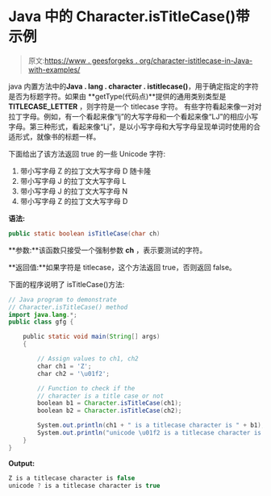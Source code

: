 # Java 中的 Character.isTitleCase()带示例

> 原文:[https://www . geesforgeks . org/character-istitlecase-in-Java-with-examples/](https://www.geeksforgeeks.org/character-istitlecase-in-java-with-examples/)

java 内置方法中的**Java . lang . character . istitlecase()**，用于确定指定的字符是否为标题字符。如果由 **getType(代码点)**提供的通用类别类型是 **TITLECASE_LETTER** ，则字符是一个 titlecase 字符。
有些字符看起来像一对对拉丁字母。例如，有一个看起来像“lj”的大写字母和一个看起来像“LJ”的相应小写字母。第三种形式，看起来像“Lj”，是以小写字母和大写字母呈现单词时使用的合适形式，就像书的标题一样。

下面给出了该方法返回 true 的一些 Unicode 字符:

1.  带小写字母 Z 的拉丁文大写字母 D 随卡隆
2.  带小写字母 J 的拉丁文大写字母 L
3.  带小写字母 J 的拉丁文大写字母 N
4.  带小写字母 Z 的拉丁文大写字母 D

**语法:**

```java
public static boolean isTitleCase(char ch)

```

**参数:**该函数只接受一个强制参数 **ch** ，表示要测试的字符。

**返回值:**如果字符是 titlecase，这个方法返回 true，否则返回 false。

下面的程序说明了 isTitleCase()方法:

```java
// Java program to demonstrate
// Character.isTitleCase() method
import java.lang.*;
public class gfg {

    public static void main(String[] args)
    {

        // Assign values to ch1, ch2
        char ch1 = 'Z';
        char ch2 = '\u01f2';

        // Function to check if the
        // character is a title case or not
        boolean b1 = Character.isTitleCase(ch1);
        boolean b2 = Character.isTitleCase(ch2);

        System.out.println(ch1 + " is a titlecase character is " + b1);
        System.out.println("unicode \u01f2 is a titlecase character is " + b2);
    }
}
```

**Output:**

```java
Z is a titlecase character is false
unicode ? is a titlecase character is true

```